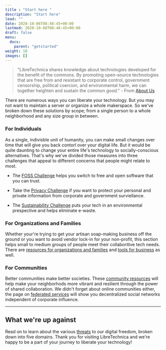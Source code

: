 ```yaml
---
title : "Start here "
description: "Start here"
lead: ""
date: 2020-10-06T08:48:45+00:00
lastmod: 2020-10-06T08:48:45+00:00
draft: false
menu:
  docs:
    parent: "getstarted"
weight: 10
images: []
---
```


> "LibreTechnica shares knowledge about technologies developed for the benefit of the commons. By promoting open-source technologies that are free from and resistant to corporate control, government censorship, political coercion, and environmental harm, we can together heighten and sustain the common good." - From [About Us](https://www.libretechnica.org/about/aboutus/)

There are numerous ways you can liberate your technology.  But you may not want to maintain a server or organize a whole makerspace.  So we've broken down these solutions by scope; from a single person to a whole neighborhood and any size group in between.


### For Individuals
As a single, indivisble unit of humanity, you can make small changes over time that will give you back contorl over your digital life.  But it would be quite daunting to change your entire life's technology to socially-conscious alternatives.  That's why we've divided those measures into three challenges that appeal to different concerns that people might relate to most.

- The [FOSS Challenge](https://www.libretechnica.org/docs/individuals/foss_challenge/) helps you switch to free and open software that you can trust.

- Take the [Privacy Challenge](https://www.libretechnica.org/docs/individuals/privacy_challenge/) if you want to protect your personal and private information from corporate and government surviellance.

- The [Sustainability Challenge](https://www.libretechnica.org/docs/individuals/sustainability_challenge/) puts your tech in an environmental prespective and helps eliminate e-waste.

### For Organizations and Families

Whether your're trying to get your artisan soap-making business off the ground or you want to avoid vendor lock-in for your non-profit, this section helps small to medium groups of people meet their collaboritive tech needs.  There are [resources for organizations and families](https://www.libretechnica.org/docs/organizations/orgresources/) and [tools for business](https://www.libretechnica.org/docs/organizations/business/) as well.

### For Communities

Better communities make better societies.  These [community resources](https://www.libretechnica.org/docs/communities/communityresources/) will help make your neighborhods more vibrant and resilient through the power of shared collaboration.  We didn't forget about online communities either, the page on [federated services](https://www.libretechnica.org/docs/communities/fediverse/) will show you decentralized social networks independent of corporate influence.

--------------------
## What we're up against

Read on to learn about the various [threats](https://www.libretechnica.org/docs/getstarted/threatmodel/) to our digital freedom, broken down into five domains.  Thank you for visiting LibreTechnica and we're happy to be a part of your journey to liberate your technology!
